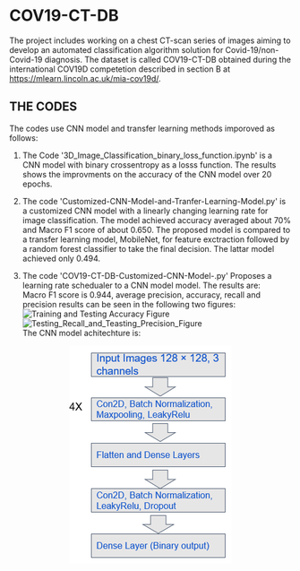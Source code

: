 # COV19-CT-DB
The project includes working on a chest CT-scan series of images aiming to develop an automated classification algorithm solution for Covid-19/non-Covid-19 diagnosis. The dataset is called COV19-CT-DB obtained during the international COV19D competetion described in section B at https://mlearn.lincoln.ac.uk/mia-cov19d/. <br/>

## THE CODES
The codes use CNN model and transfer learning methods imporoved as follows:  <br />        
1.  The Code '3D_Image_Classification_binary_loss_function.ipynb' is a CNN model with binary crossentropy as a losss function. The results shows the improvments on the accuracy  of the CNN model over 20 epochs. <br />
2. The code 'Customized-CNN-Model-and-Tranfer-Learning-Model.py' is a customized CNN model with a linearly changing learning rate for image classification. The model achieved accuracy averaged about 70% and Macro F1 score of about 0.650. The proposed model is compared to a transfer learning model, MobileNet, for feature exctraction followed by a random forest classifier to take the final decision. The lattar model achieved only 0.494. <br/>  

3. The code 'COV19-CT-DB-Customized-CNN-Model-.py' Proposes a learning rate schedualer to a CNN model model. The results are:<br/>
Macro F1 score is 0.944, average precision, accuracy, recall and precision results can be seen in the following two figures: <br/>
![Training and Testing Accuracy Figure](../master/Figures/trainandtestacc.png)               <br />
![Testing_Recall_and_Teasting_Precision_Figure](../master/Figures/recalandprecision.png)     <br/>
      The CNN model achitechture is: <br/>
<p align="center">
  <img src="https://github.com/IDU-CVLab/COV19D/blob/main/Figures/CNN%20Model%20Architecture.png" />
</p>


